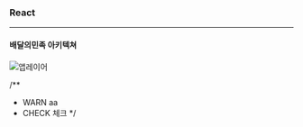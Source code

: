 ### React

---

#### 배달의민족 아키텍쳐

![앱레이어](https://github.com/wookiya1364/obsidian_repo/assets/16011536/0fa6fa40-4bf0-4c37-9a02-9d114d4d8261)






/**
* WARN aa
* CHECK 체크
*/